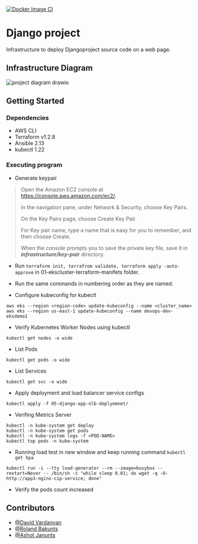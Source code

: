 [![Docker Image CI](https://github.com/mkrtchyan-t/aca-django-project/actions/workflows/docker-image.yml/badge.svg)](https://github.com/mkrtchyan-t/aca-django-project/actions/workflows/docker-image.yml)

# Django project

Infrastructure to deploy Djangoproject source code on a web page.

## Infrastructure Diagram

![project diagram drawio](https://user-images.githubusercontent.com/73377788/189150358-60f6c9b2-60a7-4da4-9d0d-f89a95309683.png)

## Getting Started

### Dependencies

* AWS CLI
* Terraform v1.2.8
* Ansible 2.13
* kubectl 1.22

<!-- ### Installing

* How/where to download your program
* Any modifications needed to be made to files/folders
 -->


### Executing program

* Generate keypair 

> Open the Amazon EC2 console at https://console.aws.amazon.com/ec2/.
>
> In the navigation pane, under Network & Security, choose Key Pairs.
>
> On the Key Pairs page, choose Create Key Pair.
>
> For Key pair name, type a name that is easy for you to remember, and then choose Create.
>
> When the console prompts you to save the private key file, save it in _**infrastructure/key-pair**_ directory.

* Run `terraform init, terrafrom validate, terraform apply -auto-approve` in 01-ekscluster-terraform-manifets folder.

* Run the same commands in numbering order as they are named.

* Configure kubeconfig for kubectl
```
aws eks --region <region-code> update-kubeconfig --name <cluster_name>
aws eks --region us-east-1 update-kubeconfig --name devops-dev-eksdemo1
```
* Verify Kubernetes Worker Nodes using kubectl
```
kubectl get nodes -o wide
```

* List Pods
```
kubectl get pods -o wide
```

* List Services
```
kubectl get svc -o wide
```

* Apply deployment and load balancer service configs
```
kubectl apply -f 05-django-app-nlb-deplyomnet/
```

* Verifing Metrics Server
```
kubectl -n kube-system get deploy
kubectl -n kube-system get pods
kubectl -n kube-system logs -f <POD-NAME>
kubectl top pods -n kube-system
```

* Running load test in new window and keep running command `kubectl get hpa`
```
kubectl run -i --tty load-generator --rm --image=busybox --restart=Never -- /bin/sh -c "while sleep 0.01; do wget -q -O- http://app3-nginx-cip-service; done"
```

* Verify the pods count increased

<!-- ## Help

Any advise for common problems or issues.
```
command to run if program contains helper info
```
 -->
## Contributors

- [@David Vardanyan](https://github.com/daveInDevOps)
- [@Roland Bakunts](https://github.com/RolandBakunts)
- [@Ashot Janunts](https://github.com/AshJan14)

<!-- ## Version History

* 0.2
    * Various bug fixes and optimizations
    * See [commit change]() or See [release history]()
* 0.1
    * Initial Release -->

<!-- ## License

This project is licensed under the [NAME HERE] License - see the LICENSE.md file for details

## Acknowledgments

Inspiration, code snippets, etc.
* [awesome-readme](https://github.com/matiassingers/awesome-readme)
* [PurpleBooth](https://gist.github.com/PurpleBooth/109311bb0361f32d87a2)
* [dbader](https://github.com/dbader/readme-template)
* [zenorocha](https://gist.github.com/zenorocha/4526327)
* [fvcproductions](https://gist.github.com/fvcproductions/1bfc2d4aecb01a834b46) -->
